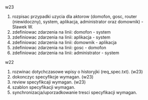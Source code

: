 w23
 1. rozpisac przypadki uzycia dla aktorow (domofon, gosc, router (niewidoczny), system, aplikacja, administrator oraz domownik) - Slawek W.
 2. zdefiniowac zdarzenia na linii: domofon - system
 3. zdefiniowac zdarzenia na linii: aplikacja - system
 4. zdefiniowac zdarzenia na linii: domownik - aplikacja
 5. zdefiniowac zdarzenia na linii: gosc - domofon
 6. zdefiniowac zdarzenia na linii: administrator - system

w22
 1. rozwinac dotychczasowe wpisy o historyjki (req_spec.txt). (w23)
 2. dokonczyc specyfikcje wymagan. (w23)
 3. review specyfikcaji wymagan. (w23)
 4. szablon specyfikacji wymagan.
 5. synchronizacja/uporzadkowanie tresci specyfikacji wymagan.

